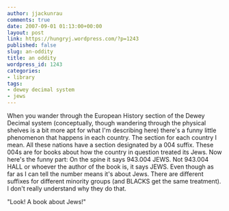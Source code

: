 ```yaml
---
author: jjackunrau
comments: true
date: 2007-09-01 01:13:00+00:00
layout: post
link: https://hungryj.wordpress.com/?p=1243
published: false
slug: an-oddity
title: an oddity
wordpress_id: 1243
categories:
- library
tags:
- dewey decimal system
- jews
---
```


When you wander through the European History section of the Dewey Decimal system (conceptually, though wandering through the physical shelves is a bit more apt for what I'm describing here) there's a funny little phenomenon that happens in each country.  The section for each country I mean.  All these nations have a section designated by a 004 suffix.  These 004s are for books about how the country in question treated its Jews.  Now here's the funny part:  On the spine it says 943.004 JEWS. Not 943.004 HALL or whoever the author of the book is, it says JEWS.  Even though as far as I can tell the number means it's about Jews.  There are different suffixes for different minority groups (and BLACKS get the same treatment).  I don't really understand why they do that.    
  
"Look! A book about Jews!"
